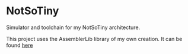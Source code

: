 # NotSoTiny
 Simulator and toolchain for my NotSoTiny architecture. 

This project uses the AssemblerLib library of my own creation. It can be found [here](https://github.com/MechaFinch/AssemblerLib)
